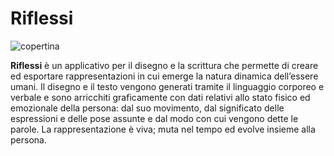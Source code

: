 # Riflessi
![copertina](https://user-images.githubusercontent.com/75098849/122579286-0b945480-d055-11eb-9edf-176f99ddec04.jpg)


**Riflessi** è un applicativo per il disegno e la scrittura che permette di creare ed esportare rappresentazioni in cui emerge la natura dinamica dell’essere umani. 
Il disegno e il testo vengono generati tramite il linguaggio corporeo e verbale e sono arricchiti graficamente con dati relativi allo stato fisico ed emozionale della persona: dal suo movimento, dal significato delle espressioni e delle pose assunte e dal modo con cui vengono dette le parole. La rappresentazione è viva; muta nel tempo ed evolve insieme alla persona.
